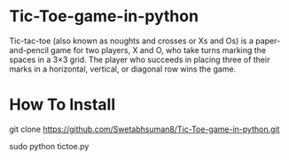 # Tic-Toe-game-in-python
Tic-tac-toe (also known as noughts and crosses or Xs and Os) is a paper-and-pencil game for two players, X and O, who take turns marking the spaces in a 3×3 grid. The player who succeeds in placing three of their marks in a horizontal, vertical, or diagonal row wins the game.

# How To Install
git clone https://github.com/Swetabhsuman8/Tic-Toe-game-in-python.git

sudo python tictoe.py
